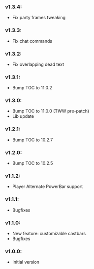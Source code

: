 ### v1.3.4:

  * Fix party frames tweaking

### v1.3.3:

  * Fix chat commands

### v1.3.2:

  * Fix overlapping dead text

### v1.3.1:

  * Bump TOC to 11.0.2

### v1.3.0:

  * Bump TOC to 11.0.0 (TWW pre-patch)
  * Lib update

### v1.2.1:

  * Bump TOC to 10.2.7

### v1.2.0:

  * Bump TOC to 10.2.5

### v1.1.2:

  * Player Alternate PowerBar support 

### v1.1.1:

  * Bugfixes

### v1.1.0:

  * New feature: customizable castbars
  * Bugfixes

### v1.0.0:

  * Initial version
